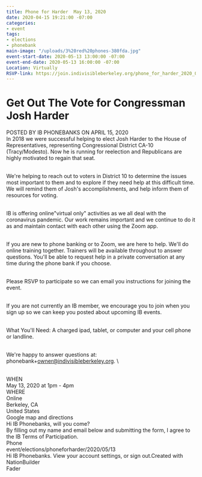 ```yaml
---
title: Phone for Harder  May 13, 2020
date: 2020-04-15 19:21:00 -07:00
categories:
- event
tags:
- elections
- phonebank
main-image: "/uploads/3%20red%20phones-380fda.jpg"
event-start-date: 2020-05-13 13:00:00 -07:00
event-end-date: 2020-05-13 16:00:00 -07:00
Location: Virtually
RSVP-link: https://join.indivisibleberkeley.org/phone_for_harder_2020_05_13_2
---
```


# Get Out The Vote for Congressman Josh Harder

POSTED BY IB PHONEBANKS ON APRIL 15, 2020
\
In 2018 we were successful helping to elect Josh Harder to the House of Representatives, representing Congressional District CA-10 (Tracy/Modesto). Now he is running for reelection and Republicans are highly motivated to regain that seat.

\
We're helping to reach out to voters in District 10 to determine the issues most important to them and to explore if they need help at this difficult time. We will remind them of Josh's accomplishments, and help inform them of resources for voting.

\
IB is offering online"virtual only" activities as we all deal with the coronavirus pandemic. Our work remains important and we continue to do it as and maintain contact with each other using the Zoom app.

\
If you are new to phone banking or to Zoom, we are here to help. We'll do online training together. Trainers will be available throughout to answer questions. You'll be able to request help in a private conversation at any time during the phone bank if you choose.

\
Please RSVP to participate so we can email you instructions for joining the event.

\
If you are not currently an IB member, we encourage you to join when you sign up so we can keep you posted about upcoming IB events.

\
What You'll Need: A charged ipad, tablet, or computer and your cell phone or landline.

\
We're happy to answer questions at: phonebank\+owner@indivisibleberkeley.org.
\\

\
WHEN
\
May 13, 2020 at 1pm - 4pm
\
WHERE
\
Online
\
Berkeley, CA
\
United States
\
Google map and directions
\
Hi IB Phonebanks, will you come?
\
By filling out my name and email below and submitting the form, I agree to the IB Terms of Participation.
\
Phone
\
event/elections/phoneforharder/2020/05/13
\
Hi IB Phonebanks. View your account settings, or sign out.Created with NationBuilder
\
Fader